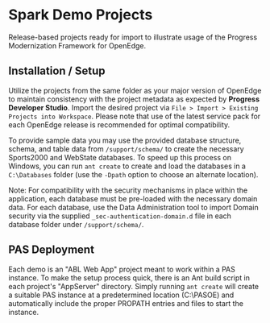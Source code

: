 # Spark Demo Projects

Release-based projects ready for import to illustrate usage of the Progress Modernization Framework for OpenEdge.


## Installation / Setup

Utilize the projects from the same folder as your major version of OpenEdge to maintain consistency with the project metadata as expected by **Progress Developer Studio**. Import the desired project via `File > Import > Existing Projects into Workspace`. Please note that use of the latest service pack for each OpenEdge release is recommended for optimal compatibility.

To provide sample data you may use the provided database structure, schema, and table data from `/support/schema/` to create the necessary Sports2000 and WebState databases. To speed up this process on Windows, you can run `ant create` to create and load the databases in a `C:\Databases` folder (use the `-Dpath` option to choose an alternate location).

Note: For compatibility with the security mechanisms in place within the application, each database must be pre-loaded with the necessary domain data. For each database, use the Data Administration tool to import Domain security via the supplied `_sec-authentication-domain.d` file in each database folder under `/support/schema/`.


## PAS Deployment

Each demo is an "ABL Web App" project meant to work within a PAS instance. To make the setup process quick, there is an Ant build script in each project's "AppServer" directory. Simply running `ant create` will create a suitable PAS instance at a predetermined location (C:\PASOE) and automatically include the proper PROPATH entries and files to start the instance.
